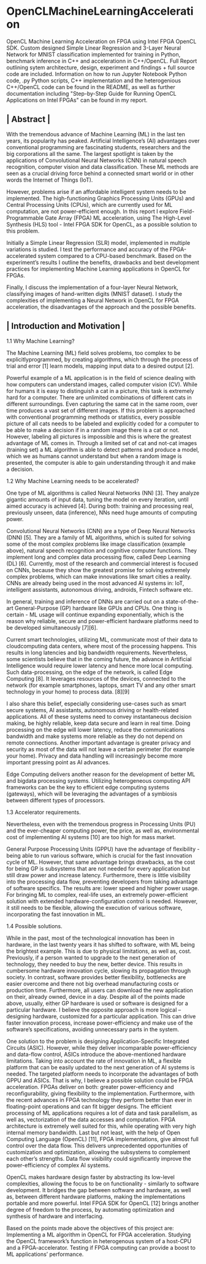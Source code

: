 # OpenCLMachineLearningAcceleration
OpenCL Machine Learning Acceleration on FPGA using Intel FPGA OpenCL SDK.
Custom designed Simple Linear Regression and 3-Layer Neural Network for MNIST classification
implemented for training in Python, benchmark inference in C++ and accelerationn in C++/OpenCL.
Full Report outlining sytem architecture, design, experiment and findings + full source code are included.
Information on how to run Jupyter Notebook Python code, .py Python scripts, C++ implementation and the heterogenious C++/OpenCL code can be found in the README, as well as further documentation including "Step-by-Step Guide for Running OpenCL Applications on Intel FPGAs" can be found in my report. 

| Abstract |
------------ 
With the tremendous advance of Machine Learning (ML) in the last ten years, its popularity has peaked. Artificial Intelligence’s (AI) advantages over conventional programming are fascinating students, researchers and the big corporations all the same. The largest spotlight is taken by the applications of Convolutional Neural Networks (CNN) in natural speech recognition, computer vision and data classification. These ML methods are seen as a crucial driving force behind a connected smart world or in other words the Internet of Things (IoT). 

However, problems arise if an affordable intelligent system needs to be implemented. The high-functioning Graphics Processing Units (GPUs) and Central Processing Units (CPUs), which are currently used for ML computation, are not power-efficient enough.
In this report I explore Field-Programmable Gate Array (FPGA) ML acceleration, using The High-Level Synthesis (HLS) tool - Intel FPGA SDK for OpenCL, as a possible solution to this problem.

Initially a Simple Linear Regression (SLR) model, implemented in multiple variations is studied. I test the performance and accuracy of the FPGA-accelerated system compared to a CPU-based benchmark. Based on the experiment’s results I outline the benefits, drawbacks and best development practices for implementing Machine Learning applications in OpenCL for FPGAs.

Finally, I discuss the implementation of a four-layer Neural Network, classifying images of hand-written digits (MNIST dataset). I study the complexities of implementing a Neural Network in OpenCL for FPGA acceleration, the disadvantages of the approach and the possible benefits. 

| Introduction and Motivation |
-------------------------------
1.1 Why Machine Learning?

The Machine Learning (ML) field solves problems, too complex to be explicitlyprogrammed, by creating algorithms, which through the process of trial and error [1] learn models, mapping input data to a desired output [2].

Powerful example of a ML application is in the field of science dealing with how computers can understand images, called computer vision (CV). While for humans it is easy to distinguish a cat in a picture, this task is extremely hard for a computer. There are unlimited combinations of different cats in different surroundings. Even capturing the same cat in the same room, over time produces a vast set of different images. If this problem is approached with conventional programming methods or statistics, every possible picture of all cats needs to be labeled and explicitly coded for a computer to be able to make a decision if in a random image there is a cat or not. However, labeling all pictures is impossible and this is where the greatest advantage of ML comes in. Through a limited set of cat and not-cat images (training set) a ML algorithm is able to detect patterns and produce a model, which we as humans cannot understand but when a random image is presented, the computer is able to gain understanding through it and make a decision.

1.2 Why Machine Learning needs to be accelerated?

One type of ML algorithms is called Neural Networks (NN) [3]. They analyze gigantic amounts of input data, tuning the model on every iteration, until aimed accuracy is achieved [4]. During both: training and processing real, previously unseen, data (inference), NNs need huge amounts of computing power.

Convolutional Neural Networks (CNN) are a type of Deep Neural Networks (DNN) [5]. They are a family of ML algorithms, which is suited for solving some of the most complex problems like image classification (example above), natural speech recognition and cognitive computer functions. They implement long and complex data processing flow, called Deep Learning (DL) [6]. Currently, most of the research and commercial interest is focused on CNNs, because they show the greatest promise for solving extremely complex problems, which can make innovations like smart cities a reality. CNNs are already being used in the most advanced AI systems in: IoT, intelligent assistants, autonomous driving, androids, Fintech software etc.

In general, training and inference of DNNs are carried out on a state-of-the-art General-Purpose (GP) hardware like GPUs and CPUs. One thing is certain - ML usage will continue expanding exponentially, which is the reason why reliable, secure and power-efficient hardware platforms need to be developed simultaneously [7][6].
 
Current smart technologies, utilizing ML, communicate most of their data to cloudcomputing data centers, where most of the processing happens. This results in long latencies and big bandwidth requirements. Nevertheless, some scientists believe that in the coming future, the advance in Artificial Intelligence would require lower latency and hence more local computing. Such data-processing, on the edge of the network, is called Edge Computing [8]. It leverages resources of the devices, connected to the network (for example smartphones, laptops, smart TV and any other smart technology in your home) to process data. [8][9]

I also share this belief, especially considering use-cases such as smart secure systems, AI assistants, autonomous driving or health-related applications. All of these systems need to convey instantaneous decision making, be highly reliable, keep data secure and learn in real time. Doing processing on the edge will lower latency, reduce the communications bandwidth and make systems more reliable as they do not depend on remote connections. Another important advantage is greater privacy and security as most of the data will not leave a certain perimeter (for example your home). Privacy and data handling will increasingly become more important pressing point as AI advances.

Edge Computing delivers another reason for the development of better ML and bigdata processing systems. Utilizing heterogeneous computing API frameworks can be the key to efficient edge computing systems (gateways), which will be leveraging the advantages of a symbiosis between different types of processors.

1.3 Accelerator requirements.

Nevertheless, even with the tremendous progress in Processing Units (PU) and the ever-cheaper computing power, the price, as well as, environmental cost of implementing AI systems [10] are too high for mass market.

General Purpose Processing Units (GPPU) have the advantage of flexibility - being able to run various software, which is crucial for the fast innovation cycle of ML. However, that same advantage brings drawbacks, as the cost for being GP is subsystems that are not needed for every application but still draw power and increase latency. Furthermore, there is little visibility into the processing data flow, preventing developers from taking advantage of software specifics. The results are: lower speed and higher power usage. For bringing ML to complex, real-life uses, an extremely power-efficient solution with extended hardware-configuration control is needed. However, it still needs to be flexible, allowing the execution of various software, incorporating the fast innovation in ML.

1.4 Possible solutions.

While in the past, most of the technological innovation has been in hardware, in the last twenty years it has shifted to software, with ML being the brightest example. This is due to physical limitations, as well as, cost. Previously, if a person wanted to upgrade to the next generation of technology, they needed to buy the new, better device. This results in cumbersome hardware innovation cycle, slowing its propagation through society. In contrast, software provides better flexibility, bottlenecks are easier overcome and there not big overhead manufacturing costs or production time. Furthermore, all users can download the new application on their, already owned, device in a day. Despite all of the points made above, usually, either GP hardware is used or software is designed for a particular hardware. I believe the opposite approach is more logical – designing hardware, customized for a particular application. This can drive faster innovation process, increase power-efficiency and make use of the software’s specifications, avoiding unnecessary parts in the system. 
 
One solution to the problem is designing Application-Specific Integrated Circuits (ASIC). However, while they deliver incomparable power-efficiency and data-flow control, ASICs introduce the above-mentioned hardware limitations. Taking into account the rate of innovation in ML, a flexible platform that can be easily updated to the next generation of AI systems is needed. The targeted platform needs to incorporate the advantages of both GPPU and ASICs. That is why, I believe a possible solution could be FPGA acceleration. FPGAs deliver on both: greater power-efficiency and reconfigurability, giving flexibility to the implementation. Furthermore, with the recent advances in FPGA technology they perform better than ever in floating-point operations and can fit bigger designs. The efficient processing of ML applications requires a lot of data and task parallelism, as well as, vectorization of the data accesses and computation. FPGA architecture is extremely well suited for this, while operating with very high internal memory bandwidth. Last but not least, with the help of Open Computing Language (OpenCL) [11], FPGA implementations, give almost full control over the data flow. This delivers unprecedented opportunities of customization and optimization, allowing the subsystems to complement each other’s strengths. Data flow visibility could significantly improve the power-efficiency of complex AI systems.

OpenCL makes hardware design faster by abstracting its low-level complexities, allowing the focus to be on functionality - similarly to software development. It bridges the gap between software and hardware, as well as, between different hardware platforms, making the implementations portable and more powerful. Intel FPGA SDK for OpenCL [12] brings another degree of freedom to the process, by automating optimization and synthesis of hardware and interfacing.

Based on the points made above the objectives of this project are:
  Implementing a ML algorithm in OpenCL for FPGA acceleration.
  Studying the OpenCL framework’s function in heterogenous system of a host-CPU and a FPGA-accelerator.
  Testing if FPGA computing can provide a boost to ML applications’ performance.
